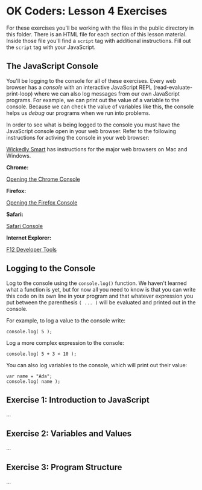 OK Coders: Lesson 4 Exercises
=====

For these exercises you'll be working with the files in the public directory in this folder. There is an HTML file for each section of this lesson material. Inside those file you'll find a `script` tag with additional instructions. Fill out the `script` tag with your JavaScript.

## The JavaScript Console

You'll be logging to the console for all of these exercises. Every web browser has a *console* with an interactive JavaScript REPL (read-evaluate-print-loop) where we can also log messages from our own JavaScript programs. For example, we can print out the value of a variable to the console. Because we can check the value of variables like this, the console helps us *debug* our programs when we run into problems.

In order to see what is being logged to the console you must have the JavaScript console open in your web browser. Refer to the following instructions for activing the console in your web browser:

[Wickedly Smart](http://wickedlysmart.com/hfjsconsole/#sm) has instructions for the major web browsers on Mac and Windows.

**Chrome:**

[Opening the Chrome Console](https://developer.chrome.com/devtools/docs/console)

**Firefox:**

[Opening the Firefox Console](https://developer.mozilla.org/en-US/docs/Tools/Browser_Console)

**Safari:**

[Safari Console](http://wickedlysmart.com/hfjsconsole/#sm)

**Internet Explorer:**

[F12 Developer Tools](https://msdn.microsoft.com/library/ie/bg182326(v=vs.85))

## Logging to the Console

Log to the console using the `console.log()` function. We haven't learned what a function is yet, but for now all you need to know is that you can write this code on its own line in your program and that whatever expression you put between the parenthesis `( ... )` will be evaluated and printed out in the console.

For example, to log a value to the console write:

```
console.log( 5 );
```

Log a more complex expression to the console:

```
console.log( 5 + 3 < 10 );
```

You can also log variables to the console, which will print out their value:

```
var name = "Ada";
console.log( name );
```

## Exercise 1: Introduction to JavaScript

...

## Exercise 2: Variables and Values

...

## Exercise 3: Program Structure

...
